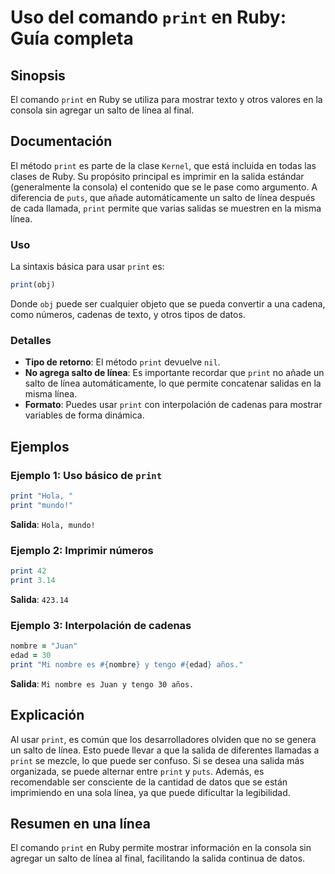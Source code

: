 <!--
Meta Description: # Uso del comando `print` en Ruby: Guía completa ## Sinopsis El comando `print` en Ruby se utiliza para mostrar texto y otros valores en la consola si...
Meta Keywords: print, que, línea, ruby, salida
-->

# Uso del comando `print` en Ruby: Guía completa

## Sinopsis
El comando `print` en Ruby se utiliza para mostrar texto y otros valores en la consola sin agregar un salto de línea al final.

## Documentación
El método `print` es parte de la clase `Kernel`, que está incluida en todas las clases de Ruby. Su propósito principal es imprimir en la salida estándar (generalmente la consola) el contenido que se le pase como argumento. A diferencia de `puts`, que añade automáticamente un salto de línea después de cada llamada, `print` permite que varias salidas se muestren en la misma línea.

### Uso
La sintaxis básica para usar `print` es:
```ruby
print(obj)
```
Donde `obj` puede ser cualquier objeto que se pueda convertir a una cadena, como números, cadenas de texto, y otros tipos de datos.

### Detalles
- **Tipo de retorno**: El método `print` devuelve `nil`.
- **No agrega salto de línea**: Es importante recordar que `print` no añade un salto de línea automáticamente, lo que permite concatenar salidas en la misma línea.
- **Formato**: Puedes usar `print` con interpolación de cadenas para mostrar variables de forma dinámica.

## Ejemplos
### Ejemplo 1: Uso básico de `print`
```ruby
print "Hola, "
print "mundo!"
```
**Salida**: `Hola, mundo!`

### Ejemplo 2: Imprimir números
```ruby
print 42
print 3.14
```
**Salida**: `423.14`

### Ejemplo 3: Interpolación de cadenas
```ruby
nombre = "Juan"
edad = 30
print "Mi nombre es #{nombre} y tengo #{edad} años."
```
**Salida**: `Mi nombre es Juan y tengo 30 años.`
  
## Explicación
Al usar `print`, es común que los desarrolladores olviden que no se genera un salto de línea. Esto puede llevar a que la salida de diferentes llamadas a `print` se mezcle, lo que puede ser confuso. Si se desea una salida más organizada, se puede alternar entre `print` y `puts`. Además, es recomendable ser consciente de la cantidad de datos que se están imprimiendo en una sola línea, ya que puede dificultar la legibilidad.

## Resumen en una línea
El comando `print` en Ruby permite mostrar información en la consola sin agregar un salto de línea al final, facilitando la salida continua de datos.